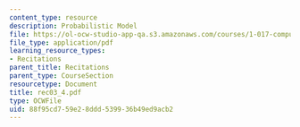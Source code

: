 ```yaml
---
content_type: resource
description: Probabilistic Model
file: https://ol-ocw-studio-app-qa.s3.amazonaws.com/courses/1-017-computing-and-data-analysis-for-environmental-applications-fall-2003/88f95cd759e28ddd539936b49ed9acb2_rec03_4.pdf
file_type: application/pdf
learning_resource_types:
- Recitations
parent_title: Recitations
parent_type: CourseSection
resourcetype: Document
title: rec03_4.pdf
type: OCWFile
uid: 88f95cd7-59e2-8ddd-5399-36b49ed9acb2
---
```

